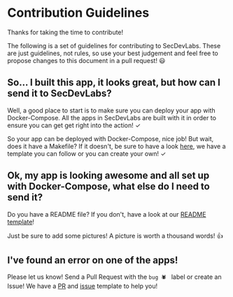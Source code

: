# Contribution Guidelines

Thanks for taking the time to contribute!

The following is a set of guidelines for contributing to SecDevLabs. These are just guidelines, not rules, so use your best judgement and feel free to propose changes to this document in a pull request! 😃

## So... I built this app, it looks great, but how can I send it to SecDevLabs?

Well, a good place to start is to make sure you can deploy your app with Docker-Compose. All the apps in SecDevLabs are built with it in order to ensure you can get get right into the action! ✓

So your app can be deployed with Docker-Compose, nice job! But wait, does it have a Makefile? If it doesn't, be sure to have a look [here][1], we have a template you can follow or you can create your own! ✓

## Ok, my app is looking awesome and all set up with Docker-Compose, what else do I need to send it?

Do you have a README file? If you don't, have a look at our [README template][3]!

Just be sure to add some pictures! A picture is worth a thousand words! 👍

## I've found an error on one of the apps!

Please let us know! Send a Pull Request with the `bug 🕷 ` label or create an Issue! We have a [PR][4] and [issue][5] template to help you!

[1]:/docs/Makefile
[3]:/docs/README_Template.md
[4]:/docs/PR_Template.md
[5]:/docs/Issue_Template.md
